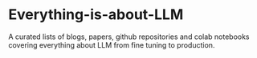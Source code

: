 # Everything-is-about-LLM
A curated lists of blogs, papers, github repositories and colab notebooks covering everything about LLM from fine tuning to production.

